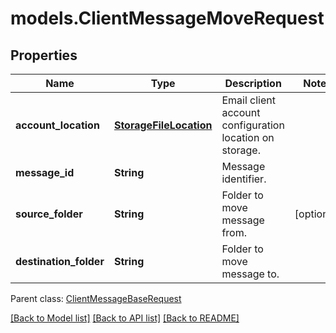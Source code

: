 # models.ClientMessageMoveRequest
## Properties
Name | Type | Description | Notes
------------ | ------------- | ------------- | -------------
**account_location** | [**StorageFileLocation**](StorageFileLocation.md) | Email client account configuration location on storage.              | 
**message_id** | **String** | Message identifier.              | 
**source_folder** | **String** | Folder to move message from.              | [optional] 
**destination_folder** | **String** | Folder to move message to.              | 

 Parent class: [ClientMessageBaseRequest](ClientMessageBaseRequest.md)

[[Back to Model list]](README.md#documentation-for-models) [[Back to API list]](README.md#documentation-for-api-endpoints) [[Back to README]](README.md)


